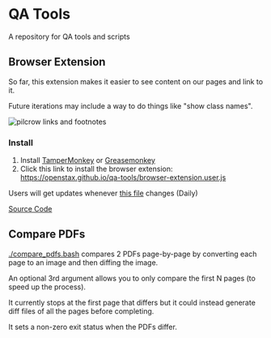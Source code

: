 # QA Tools

A repository for QA tools and scripts

## Browser Extension

So far, this extension makes it easier to see content on our pages and link to it.

Future iterations may include a way to do things like "show class names".

![pilcrow links and footnotes](https://user-images.githubusercontent.com/253202/83660283-3f0b5a80-a58a-11ea-9d01-3c59feb1859b.gif)

### Install

1. Install [TamperMonkey](https://www.tampermonkey.net) or [Greasemonkey](https://addons.mozilla.org/en-US/firefox/addon/greasemonkey/)
1. Click this link to install the browser extension: https://openstax.github.io/qa-tools/browser-extension.user.js

Users will get updates whenever [this file](./browser-extension.user.js) changes (Daily)

[Source Code](./browser-extension.user.js)

## Compare PDFs

[./compare_pdfs.bash](./compare_pdfs.bash) compares 2 PDFs page-by-page by converting each page to an image and then diffing the image.

An optional 3rd argument allows you to only compare the first N pages (to speed up the process).

It currently stops at the first page that differs but it could instead generate diff files of all the pages before completing.

It sets a non-zero exit status when the PDFs differ.
